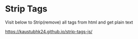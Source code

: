 # Strip Tags
Visit below to Strip(remove) all tags from html and get plain text

https://kaustubhk24.github.io/strip-tags-js/
